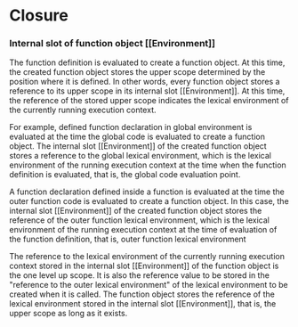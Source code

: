 # Closure

### Internal slot of function object \[\[Environment\]\]

The function definition is evaluated to create a function object. At this time, the created function object stores the upper scope determined by the position where it is defined. In other words, every function object stores a reference to its upper scope in its internal slot \[\[Environment\]\]. At this time, the reference of the stored upper scope indicates the lexical environment of the currently running execution context.

For example, defined function declaration in global environment is evaluated at the time the global code is evaluated to create a function object. The internal slot \[\[Environment\]\] of the created function object stores a reference to the global lexical environment, which is the lexical environment of the running execution context at the time when the function definition is evaluated, that is, the global code evaluation point.

A function declaration defined inside a function is evaluated at the time the outer function code is evaluated to create a function object. In this case, the internal slot \[\[Environment\]\] of the created function object stores the reference of the outer function lexical environment, which is the lexical environment of the running execution context at the time of evaluation of the function definition, that is, outer function lexical environment

The reference to the lexical environment of the currently running execution context stored in the internal slot \[\[Environment\]\] of the function object is the one level up scope. It is also the reference value to be stored in the "reference to the outer lexical environment" of the lexical environment to be created when it is called. The function object stores the reference of the lexical environment stored in the internal slot \[\[Environment\]\], that is, the upper scope as long as it exists.




